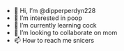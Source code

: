 - 👋 Hi, I’m @dipperperdyn228
- 👀 I’m interested in poop
- 🌱 I’m currently learning cock
- 💞️ I’m looking to collaborate on mom
- 📫 How to reach me snicers

<!---
dipperperdyn228/dipperperdyn228 is a ✨ special ✨ repository because its `README.md` (this file) appears on your GitHub profile.
You can click the Preview link to take a look at your changes.
--->
